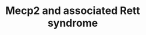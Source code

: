 ---
annotations:
- type: Pathway Ontology
  value: regulatory pathway pertinent to the brain
- type: Pathway Ontology
  value: regulatory pathway
authors:
- Fehrhart
- Egonw
- AlexanderPico
- Khanspers
- Elisa
- Teacup
- Mkutmon
- MaintBot
- Eweitz
description: Mecp2 is in many mammals an important regulator of neuronal function
  and development. It affects all cell types, especially neurons but also astrocytes,
  oligodendrocytes, and glial cells. Mecp2 plays an important role in neuronal differentiation,
  maturation, morphology and function and influences synaptic plasticity. Mutations
  impairing the proper function of Mecp2 are mainly associated with the Rett syndrome
  but may also contribute to other neurological disorders like schizophrenia, FASD
  (fetal alcohol syndrome), PPM-X-syndrome, autism, Prader-Will-syndrome, and Angelman-syndrome.
  Dependant on the cofactors Mecp2 acts as an activator or repressor of transcription
  and micro RNA production. It affects RNA splicing and regulates chromatin structure
  together with HP1 and interferes in methylation of DNA (epigenetics). The expression
  of Mecp2 itself is highly regulated by promotor elements, cis-regulatory elements,
  polyadenylation, promotor DNA methylation and miRNA.  The pathway is demonstrated
  for mouse but as the genes are highly conserved in mammals, many of these are valid
  for human, too.
last-edited: 2021-11-23
organisms:
- Mus musculus
redirect_from:
- /index.php/Pathway:WP2910
- /instance/WP2910
schema-jsonld:
- '@context': https://schema.org/
  '@id': https://wikipathways.github.io/pathways/WP2910.html
  '@type': Dataset
  creator:
    '@type': Organization
    name: WikiPathways
  description: Mecp2 is in many mammals an important regulator of neuronal function
    and development. It affects all cell types, especially neurons but also astrocytes,
    oligodendrocytes, and glial cells. Mecp2 plays an important role in neuronal differentiation,
    maturation, morphology and function and influences synaptic plasticity. Mutations
    impairing the proper function of Mecp2 are mainly associated with the Rett syndrome
    but may also contribute to other neurological disorders like schizophrenia, FASD
    (fetal alcohol syndrome), PPM-X-syndrome, autism, Prader-Will-syndrome, and Angelman-syndrome.
    Dependant on the cofactors Mecp2 acts as an activator or repressor of transcription
    and micro RNA production. It affects RNA splicing and regulates chromatin structure
    together with HP1 and interferes in methylation of DNA (epigenetics). The expression
    of Mecp2 itself is highly regulated by promotor elements, cis-regulatory elements,
    polyadenylation, promotor DNA methylation and miRNA.  The pathway is demonstrated
    for mouse but as the genes are highly conserved in mammals, many of these are
    valid for human, too.
  keywords:
  - mmu-miR-184-3p
  - mmu-miR-130b
  - CTCF
  - Fgf3
  - Fut8
  - Oprk1
  - YB1
  - Ak087060
  - Mecp2
  - Ak081227
  - mmu-miR-199b-5p
  - Nf1
  - 'mmu-miR-409-3p '
  - Nrep
  - mmu-miR-187-5p
  - mmu-miR-92a-3p
  - mmu-miR-29b-1-5p
  - BCL6
  - 'mmu-miR-30a-3p '
  - mmu-miR-296-5p
  - Mef2c
  - Fgf4
  - hnRNP H
  - 'mmu-miR-132-5p '
  - Creb1
  - E2F1
  - 'mmu-miR-193a-5p '
  - GABA
  - SP3
  - Tet1
  - Ezh2
  - MYT1
  - HB1
  - Gamt
  - C/EBP
  - Dlx5
  - Fgf5
  - Gprin1
  - PRPF3
  - Mag
  - REST
  - H3
  - ' mmu-miR-122-5p'
  - HP1
  - 'mmu-miR-342-3p '
  - 'mmu-miR-483-5p '
  - A2bp1
  - Ncor1
  - TAP1
  - Arhgef26
  - GAD1
  - CNPase
  - Brn2
  - mmu-miR-329-5p
  - Mbp
  - mmu-miR-152-5p
  - Glutamate
  - mmu-miR-146a-5p
  - Sin3a
  - mmu-miR-146b-3p
  - mmu-miR-222-5p
  - 'mmu-miR-199a-3p '
  - Cdon
  - Smc3
  - Apoc2
  - 'mmu-miR-137-5p '
  - SP1
  - mmu-miR-382-3p
  - mmu-miR-130a-3p
  - Sst
  - Fgf2
  - NR1/GRIN1
  - Bdnf
  - Brn3
  - TAF1
  - Csrp1
  - mmu-miR-221-5p
  - Gabrr2
  - hnRNP F
  license: CC0
  name: Mecp2 and associated Rett syndrome
seo: CreativeWork
title: Mecp2 and associated Rett syndrome
wpid: WP2910
---